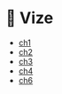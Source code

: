 # 📅 Vize

<!--Index-->

- [ch1](ch1.pdf)
- [ch2](ch2.pdf)
- [ch3](ch3.pdf)
- [ch4](ch4.pdf)
- [ch6](ch6.pdf)

<!--Index-->
